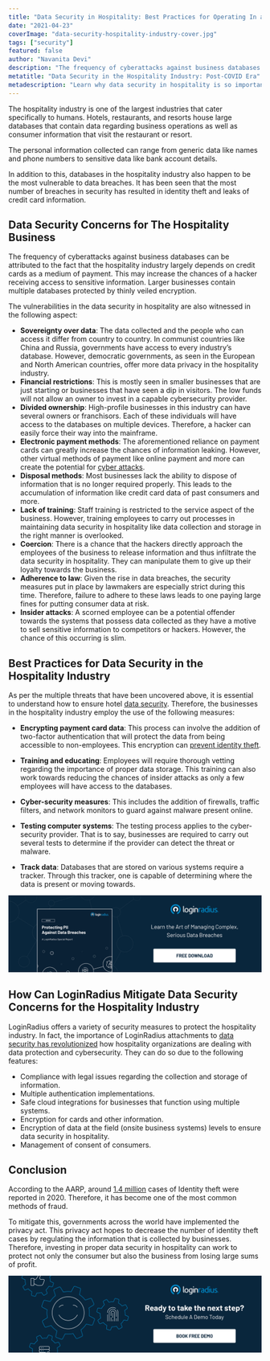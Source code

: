 ```yaml
---
title: "Data Security in Hospitality: Best Practices for Operating In a Post-COVID Era"
date: "2021-04-23"
coverImage: "data-security-hospitality-industry-cover.jpg"
tags: ["security"]
featured: false 
author: "Navanita Devi"
description: "The frequency of cyberattacks against business databases can be attributed to the fact that the hospitality industry largely depends on credit cards as a medium of payment. This may increase the chances of a hacker receiving access to sensitive information. Investing in proper data security in hospitality can work to protect not only the consumer but also the business from losing large sums of profit."
metatitle: "Data Security in the Hospitality Industry: Post-COVID Era"
metadescription: "Learn why data security in hospitality is so important in the post-COVID world. Also, explore the vulnerabilities witnessed in the sector."
--- 
```


The hospitality industry is one of the largest industries that cater specifically to humans. Hotels, restaurants, and resorts house large databases that contain data regarding business operations as well as consumer information that visit the restaurant or resort. 

The personal information collected can range from generic data like names and phone numbers to sensitive data like bank account details. 

In addition to this, databases in the hospitality industry also happen to be the most vulnerable to data breaches. It has been seen that the most number of breaches in security has resulted in identity theft and leaks of credit card information. 


## Data Security Concerns for The Hospitality Business 

The frequency of cyberattacks against business databases can be attributed to the fact that the hospitality industry largely depends on credit cards as a medium of payment. This may increase the chances of a hacker receiving access to sensitive information. Larger businesses contain multiple databases protected by thinly veiled encryption. 

The vulnerabilities in the data security in hospitality are also witnessed in the following aspect: 

 



*   **Sovereignty over data**: The data collected and the people who can access it differ from country to country. In communist countries like China and Russia, governments have access to every industry’s database. However, democratic governments, as seen in the European and North American countries, offer more data privacy in the hospitality industry. 
*   **Financial restrictions**: This is mostly seen in smaller businesses that are just starting or businesses that have seen a dip in visitors. The low funds will not allow an owner to invest in a capable cybersecurity provider.
*   **Divided ownership**: High-profile businesses in this industry can have several owners or franchisors. Each of these individuals will have access to the databases on multiple devices. Therefore, a hacker can easily force their way into the mainframe. 
*   **Electronic payment methods**: The aforementioned reliance on payment cards can greatly increase the chances of information leaking. However, other virtual methods of payment like online payment and more can create the potential for [cyber attacks](https://www.loginradius.com/blog/identity/2019/10/cybersecurity-attacks-business/). 
*   **Disposal methods**: Most businesses lack the ability to dispose of information that is no longer required properly. This leads to the accumulation of information like credit card data of past consumers and more. 
*   **Lack of training**: Staff training is restricted to the service aspect of the business. However, training employees to carry out processes in maintaining data security in hospitality like data collection and storage in the right manner is overlooked. 
*   **Coercion**: There is a chance that the hackers directly approach the employees of the business to release information and thus infiltrate the data security in hospitality. They can manipulate them to give up their loyalty towards the business. 
*   **Adherence to law**: Given the rise in data breaches, the security measures put in place by lawmakers are especially strict during this time. Therefore, failure to adhere to these laws leads to one paying large fines for putting consumer data at risk. 
*   **Insider attacks**: A scorned employee can be a potential offender towards the systems that possess data collected as they have a motive to sell sensitive information to competitors or hackers. However, the chance of this occurring is slim. 


## Best Practices for Data Security in the Hospitality Industry

As per the multiple threats that have been uncovered above, it is essential to understand how to ensure hotel [data security](https://www.loginradius.com/blog/identity/2020/12/data-security-best-practices/). Therefore, the businesses in the hospitality industry employ the use of the following measures: 

 



*   **Encrypting payment card data**: This process can involve the addition of two-factor authentication that will protect the data from being accessible to non-employees. This encryption can [prevent identity theft](https://www.loginradius.com/blog/identity/2021/03/identity-theft-frauds/). 
*   **Training and educating**: Employees will require thorough vetting regarding the importance of proper data storage. This training can also work towards reducing the chances of insider attacks as only a few employees will have access to the databases.

 



*   **Cyber-security measures**: This includes the addition of firewalls, traffic filters, and network monitors to guard against malware present online. 
*   **Testing computer systems**: The testing process applies to the cyber-security provider. That is to say, businesses are required to carry out several tests to determine if the provider can detect the threat or malware.
*   **Track data**: Databases that are stored on various systems require a tracker. Through this tracker, one is capable of determining where the data is present or moving towards. 

[![protecting-PII-against-data-breaches-report](protecting-PII-against-data-breaches-report.png)](https://www.loginradius.com/resource/pii-data-breach-report/)


## How Can LoginRadius Mitigate Data Security Concerns for the Hospitality Industry

LoginRadius offers a variety of security measures to protect the hospitality industry. In fact, the importance of LoginRadius attachments to [data security has revolutionized](https://www.loginradius.com/industry-travel-and-hospitality/) how hospitality organizations are dealing with data protection and cybersecurity. They can do so due to the following features: 



*   Compliance with legal issues regarding the collection and storage of information. 
*   Multiple authentication implementations.
*   Safe cloud integrations for businesses that function using multiple systems. 
*   Encryption for cards and other information. 
*   Encryption of data at the field (onsite business systems) levels to ensure data security in hospitality. 
*   Management of consent of consumers. 


## Conclusion

According to the AARP, around [1.4 million](https://www.aarp.org/money/scams-fraud/info-2021/ftc-fraud-report-identity-theft-pandemic.html) cases of Identity theft were reported in 2020. Therefore, it has become one of the most common methods of fraud.

To mitigate this, governments across the world have implemented the privacy act. This privacy act hopes to decrease the number of identity theft cases by regulating the information that is collected by businesses. Therefore, investing in proper data security in hospitality can work to protect not only the consumer but also the business from losing large sums of profit. 

[![book-a-demo-loginradius](../../assets/book-a-demo-loginradius.png)](https://www.loginradius.com/contact-us?utm_source=blog&utm_medium=web&utm_campaign=data-security-hospitality-industry)
